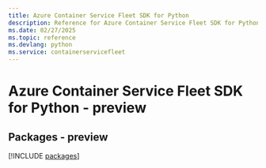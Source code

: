 ```yaml
---
title: Azure Container Service Fleet SDK for Python
description: Reference for Azure Container Service Fleet SDK for Python
ms.date: 02/27/2025
ms.topic: reference
ms.devlang: python
ms.service: containerservicefleet
---
```

# Azure Container Service Fleet SDK for Python - preview
## Packages - preview
[!INCLUDE [packages](container-service-fleet-index.md)]
